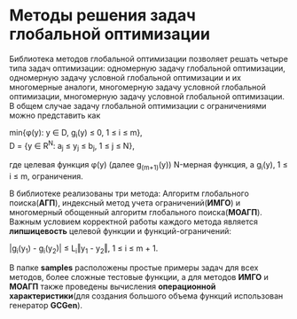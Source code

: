 # Методы решения задач глобальной оптимизации
Библиотека методов глобальной оптимизации позволяет решать четыре типа задач оптимизации: одномерную задачу глобальной оптимизации, одномерную задачу условной глобальной оптимизации и их многомерные аналоги, многомерную задачу условной глобальной оптимизации, многомерную задачу условной глобальной оптимизации.  
В общем случае задачу глобальной оптимизации с ограничениями можно представить как  

min{φ(y): y ∈ D, g<sub>i</sub>(y) ≤ 0, 1 ≤ i ≤ m},  
D = {y ∈ R<sup>N</sup>: a<sub>j</sub> ≤ y<sub>j</sub> ≤ b<sub>j</sub>, 1 ≤ j ≤ N},
	
где целевая функция φ(y) (далее g<sub>(m+1)</sub>(y)) N-мерная функция, а g<sub>i</sub>(y), 1 ≤ i ≤ m, ограничения.

В библиотеке реализованы три метода: Алгоритм глобального поиска(**АГП**), индексный метод учета ограничений(**ИМГО**) и многомерный обощенный алгоритм глобального поиска(**МОАГП**).  
Важным условием корректной работы каждого метода является **липшицевость** целевой функции и функций-ограничений:  

|g<sub>i</sub>(y<sub>1</sub>) - g<sub>i</sub>(y<sub>2</sub>)| ≤ L<sub>i</sub>‖y<sub>1</sub> - y<sub>2</sub>‖, 1 ≤ i ≤ m + 1.

В папке **samples** расположены простые примеры задач для всех методов, более сложные тестовые функции, а для методов **ИМГО** и **МОАГП** также проведены вычисления **операционной характеристики**(для создания большого объема функций использован генератор **GCGen**).

